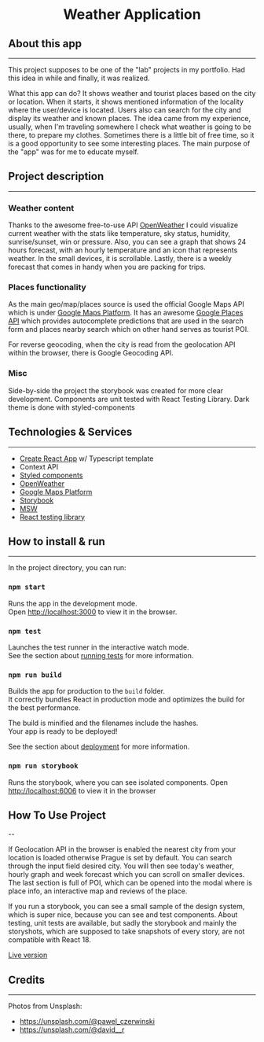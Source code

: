 <div align="center"><h1><strong>Weather Application</strong></h1></div>

## About this app

---

This project supposes to be one of the "lab" projects in my portfolio. Had this idea in while and finally, it was realized.

What this app can do? It shows weather and tourist places based on the city or location. When it starts, it shows mentioned information of the locality where the user/device is located. Users also can search for the city and display its weather and known places. The idea came from my experience, usually, when I'm traveling somewhere I check what weather is going to be there, to prepare my clothes. Sometimes there is a little bit of free time, so it is a good opportunity to see some interesting places. The main purpose of the "app" was for me to educate myself.

## Project description

---

### **Weather content**

Thanks to the awesome free-to-use API [OpenWeather](https://openweathermap.org) I could visualize current weather with the stats like temperature, sky status, humidity, sunrise/sunset, win or pressure. Also, you can see a graph that shows 24 hours forecast, with an hourly temperature and an icon that represents weather. In the small devices, it is scrollable.
Lastly, there is a weekly forecast that comes in handy when you are packing for trips.

### **Places functionality**

As the main geo/map/places source is used the official Google Maps API which is under [Google Maps Platform](https://developers.google.com/maps). It has an awesome [Google Places API](https://developers.google.com/maps/documentation/places/web-service/overview) which provides autocomplete predictions that are used in the search form and places nearby search which on other hand serves as tourist POI.

For reverse geocoding, when the city is read from the geolocation API within the browser, there is Google Geocoding API.

### **Misc**

Side-by-side the project the storybook was created for more clear development. Components are unit tested with React Testing Library. Dark theme is done with styled-components

## Technologies & Services

---

- [Create React App](https://create-react-app.dev) w/ Typescript template
- Context API
- [Styled components](https://styled-components.com)
- [OpenWeather](https://openweathermap.org)
- [Google Maps Platform](https://developers.google.com/maps)
- [Storybook](https://storybook.com)
- [MSW](https://msw.io)
- [React testing library](https://testing-library.com)

## How to install & run

---

In the project directory, you can run:

### `npm start`

Runs the app in the development mode.\
Open [http://localhost:3000](http://localhost:3000) to view it in the browser.

### `npm test`

Launches the test runner in the interactive watch mode.\
See the section about [running tests](https://facebook.github.io/create-react-app/docs/running-tests) for more information.

### `npm run build`

Builds the app for production to the `build` folder.\
It correctly bundles React in production mode and optimizes the build for the best performance.

The build is minified and the filenames include the hashes.\
Your app is ready to be deployed!

See the section about [deployment](https://facebook.github.io/create-react-app/docs/deployment) for more information.

### `npm run storybook`

Runs the storybook, where you can see isolated components.
Open [http://localhost:6006](http://localhost:6006) to view it in the browser

## How To Use Project

--

If Geolocation API in the browser is enabled the nearest city from your location is loaded otherwise Prague is set by default. You can search through the input field desired city. You will then see today's weather, hourly graph and week forecast which you can scroll on smaller devices. The last section is full of POI, which can be opened into the modal where is place info, an interactive map and reviews of the place.

If you run a storybook, you can see a small sample of the design system, which is super nice, because you can see and test components. About testing, unit tests are available, but sadly the storybook and mainly the storyshots, which are supposed to take snapshots of every story, are not compatible with React 18.

[Live version](https://weather-application-pv.netlify.app)

## Credits

---

Photos from Unsplash:

- https://unsplash.com/@pawel_czerwinski
- https://unsplash.com/@david__r
